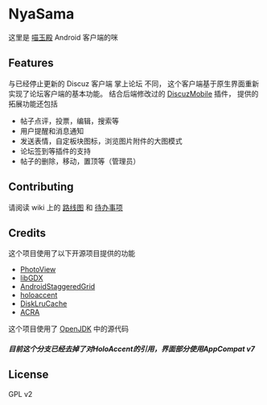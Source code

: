 NyaSama
=======

这里是 [喵玉殿](http://bbs.nyasama.com/) Android 客户端的咪

## Features
与已经停止更新的 Discuz 客户端 掌上论坛 不同，
这个客户端基于原生界面重新实现了论坛客户端的基本功能。
结合后端修改过的 [DiscuzMobile](https://github.com/NSDN/DiscuzMobile) 插件，
提供的拓展功能还包括

* 帖子点评，投票，编辑，搜索等
* 用户提醒和消息通知
* 发送表情，自定板块图标，浏览图片附件的大图模式
* 论坛签到等插件的支持
* 帖子的删除，移动，置顶等（管理员）


## Contributing
请阅读 wiki 上的 [路线图](https://github.com/NSDN/NyaSama/wiki/Plan) 和 [待办事项](https://github.com/NSDN/NyaSama/wiki/TODOs)

## Credits
这个项目使用了以下开源项目提供的功能

* [PhotoView](https://github.com/chrisbanes/PhotoView)
* [libGDX](https://github.com/libGDX/libGDX)
* [AndroidStaggeredGrid](https://github.com/etsy/AndroidStaggeredGrid)
* [holoaccent](https://github.com/negusoft/holoaccent)
* [DiskLruCache](https://github.com/JakeWharton/DiskLruCache)
* [ACRA](https://github.com/ACRA/acra)

这个项目使用了 [OpenJDK](http://openjdk.java.net/) 中的源代码

##### 目前这个分支已经去掉了对HoloAccent的引用，界面部分使用AppCompat v7

## License
GPL v2
